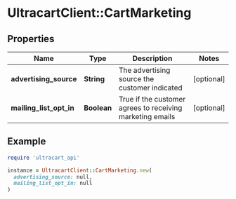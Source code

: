 # UltracartClient::CartMarketing

## Properties

| Name | Type | Description | Notes |
| ---- | ---- | ----------- | ----- |
| **advertising_source** | **String** | The advertising source the customer indicated | [optional] |
| **mailing_list_opt_in** | **Boolean** | True if the customer agrees to receiving marketing emails | [optional] |

## Example

```ruby
require 'ultracart_api'

instance = UltracartClient::CartMarketing.new(
  advertising_source: null,
  mailing_list_opt_in: null
)
```

